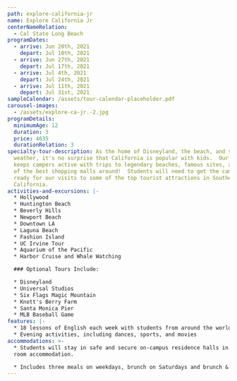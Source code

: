 ```yaml
---
path: explore-california-jr
name: Explore California Jr
centerNameRelation:
  - Cal State Long Beach
programDates:
  - arrive: Jun 20th, 2021
    depart: Jul 10th, 2021
  - arrive: Jun 27th, 2021
    depart: Jul 17th, 2021
  - arrive: Jul 4th, 2021
    depart: Jul 24th, 2021
  - arrive: Jul 11th, 2021
    depart: Jul 31st, 2021
sampleCalendar: /assets/tour-calendar-placeholder.pdf
carousel-images:
  - /assets/explore-ca-jr.-2.jpg
programDetails:
  minimumAge: 12
  duration: 3
  price: 4635
  durationRelation: 3
specialty-tour-description: As the home of Disneyland, the beach, and sunny
  weather, it's no surprise that California is popular with kids.  Our calendar
  keeps campers active with trips to legendary beaches, famous sites, and some
  of the best shopping malls around!  Students will need to get the cameras
  ready for our visits to some of the top tourist attractions in Southern
  California.
activities-and-excursions: |-
  * Hollywood
  * Huntington Beach
  * Beverly Hills
  * Newport Beach
  * Downtown LA
  * Laguna Beach
  * Fashion Island
  * UC Irvine Tour
  * Aquarium of the Pacific
  * Harbor Cruise and Whale Watching

  ### Optional Tours Include:

  * Disneyland
  * Universal Studios
  * Six Flags Magic Mountain
  * Knott's Berry Farm
  * Santa Monica Pier
  * MLB Baseball Game
features: |-
  * 18 lessons of English each week with students from around the world
  * Evening activities, including dances, sports, and movies
accommodations: >-
  * Students will stay in safe and secure on-campus residence halls in shared
  room accommodation.

  * Includes three meals on weekdays, brunch on Saturdays and brunch & dinner on Sundays.
---
```

